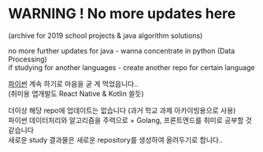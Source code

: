 # WARNING ! No more updates here  
(archive for 2019 school projects & java algorithm solutions)  

no more further updates for java - wanna concentrate in python (Data Processing)  
if studying for another languages - create another repo for certain language  

[파이썬](https://github.com/chichoon/python_alg) 계속 하기로 마음을 굳 게 먹었읍니다..  
(취미용 앱개발도 React Native & Kotlin 쓸듯)  
  
더이상 해당 repo에 업데이트는 없습니다 (과거 학교 과제 아카이빙용으로 사용)  
파이썬 데이터처리와 알고리즘을 주력으로 + Golang, 프론트엔드를 취미로 공부할 것 같습니다  
새로운 study 결과물은 새로운 repository를 생성하여 올려두기로 합니다..  
